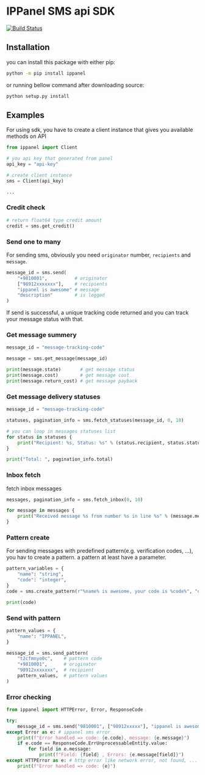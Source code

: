 # IPPanel SMS api SDK

[![Build Status](https://travis-ci.org/ippanel/python-rest-sdk.svg?branch=master)](https://travis-ci.org/ippanel/python-rest-sdk)

## Installation

you can install this package with either pip:

```bash
python -m pip install ippanel
```

or running bellow command after downloading source:

```bash
python setup.py install
```

## Examples

For using sdk, you have to create a client instance that gives you available methods on API

```python
from ippanel import Client

# you api key that generated from panel
api_key = "api-key"

# create client instance
sms = Client(api_key)

...
```

### Credit check

```python
# return float64 type credit amount
credit = sms.get_credit()

```

### Send one to many

For sending sms, obviously you need `originator` number, `recipients` and `message`.

```python
message_id = sms.send(
    "+9810001",          # originator
    ["98912xxxxxxx"],    # recipients
    "ippanel is awesome" # message
    "description"        # is logged
)

```

If send is successful, a unique tracking code returned and you can track your message status with that.

### Get message summery

```python
message_id = "message-tracking-code"

message = sms.get_message(message_id)

print(message.state)       # get message status
print(message.cost)        # get message cost
print(message.return_cost) # get message payback
```

### Get message delivery statuses

```python
message_id = "message-tracking-code"

statuses, pagination_info = sms.fetch_statuses(message_id, 0, 10)

# you can loop in messages statuses list
for status in statuses {
    print("Recipient: %s, Status: %s" % (status.recipient, status.status))
}

print("Total: ", pagination_info.total)
```

### Inbox fetch

fetch inbox messages

```python
messages, pagination_info = sms.fetch_inbox(0, 10)

for message in messages {
    print("Received message %s from number %s in line %s" % (message.message, message.sender, message.to))
}
```

### Pattern create

For sending messages with predefined pattern(e.g. verification codes, ...), you hav to create a pattern. a pattern at least have a parameter.

```python
pattern_variables = {
    "name": "string",
    "code": "integer",
}
code = sms.create_pattern(r"%name% is awesome, your code is %code%", "description", pattern_variables, "%", False)

print(code)
```

### Send with pattern

```python
pattern_values = {
    "name": "IPPANEL",
}

message_id = sms.send_pattern(
    "t2cfmnyo0c",    # pattern code
    "+9810001",      # originator
    "98912xxxxxxx",  # recipient
    pattern_values,  # pattern values
)
```

### Error checking

```python
from ippanel import HTTPError, Error, ResponseCode

try:
    message_id = sms.send("9810001", ["98912xxxxx"], "ippanel is awesome")
except Error as e: # ippanel sms error
    print(f"Error handled => code: {e.code}, message: {e.message}")
    if e.code == ResponseCode.ErrUnprocessableEntity.value:
        for field in e.message:
            print(f"Field: {field} , Errors: {e.message[field]}")
except HTTPError as e: # http error like network error, not found, ...
    print(f"Error handled => code: {e}")

```
